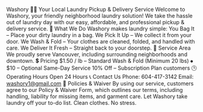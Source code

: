Washory 🚚🧺
Your Local Laundry Pickup & Delivery Service
Welcome to Washory, your friendly neighborhood laundry solution! We take the hassle out of laundry day with our easy, affordable, and professional pickup & delivery service.
🧼 What We Do
Washory makes laundry simple:
You Bag It – Place your dirty laundry in a bag.
We Pick It Up – We collect it from your door.
We Wash & Fold – Your clothes are cleaned, folded, and handled with care.
We Deliver It Fresh – Straight back to your doorstep.
📍 Service Area
We proudly serve Vancouver, including surrounding neighborhoods and downtown.
💲 Pricing
$1.50 / lb – Standard Wash & Fold (Minimum 20 lbs)
⦁	$10 – Optional Same-Day Service
10% Off – Subscription Plan customers
🕒 Operating Hours
Open 24 Hours
📞 Contact Us
Phone: 604-417-3142
Email: washory1@gmail.com
📄 Policies & Waiver
By using our service, customers agree to our Policy & Waiver Form, which outlines our terms, including handling, liability for missing items, and garment care.
Let Washory take laundry off your to-do list. Clean clothes. No stress.
